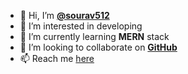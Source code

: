 - 👋 Hi, I’m <a href="https://github.com/sourav512"><strong>@sourav512</strong></a>
- 👀 I’m interested in developing
- 🌱 I’m currently learning <strong>MERN</strong> stack
- 💞️ I’m looking to collaborate on <a href="https://github.com/sourav512"><strong>GitHub</strong></a>
- 📫 Reach me <a href="https://www.linkedin.com/in/sourav-kumar-a49092194">here</a>

<!---
sourav512/sourav512 is a ✨ special ✨ repository because its `README.md` (this file) appears on your GitHub profile.
You can click the Preview link to take a look at your changes.
--->
